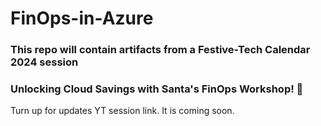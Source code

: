 # FinOps-in-Azure

### This repo will contain artifacts from a Festive-Tech Calendar 2024 session
### Unlocking Cloud Savings with Santa's FinOps Workshop! 🎅

Turn up for updates YT session link. It is coming soon.
